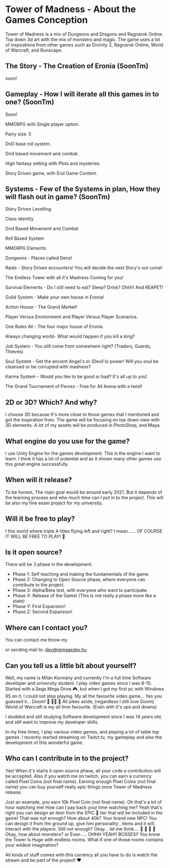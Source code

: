# Tower of Madness - About the Games Conception

Tower of Madness is a mix of Dungeons and Dragons and Ragnarok Online. Top down 3d art with the mix of monsters and magic. The game uses a lot of inspirations from other games such as Divinity 2, Ragnarok Online, World of Warcraft, and Runscape.

## The Story - The Creation of Eronia (SoonTm)

soon!

## Gameplay - How I will iterate all this games in to one? (SoonTm)

Soon!

MMORPG with Single player option.

Party size: 5

DnD base roll system.

Grid based movement and combat.

High fantasy setting with Plots and mysteries. 

Story Driven game, with End Game Content.

## Systems - Few of the Systems in plan, How they will flash out in game? (SoonTm)

Story Driven Levelling

Class identity

Grid Based Movement and Combat

Roll Based System 

MMORPG Elements

Dungeons - Places called Dens!

Raids - Story Driven encounters! You will decide the next Story's out come!

The Endless Tower with all it's Madness Coming for you!

Survival Elements - Do I still need to eat? Sleep? Drink? Ohhh! And REAPET!

Guild System - Make your own house in Eronia! 

Action House - The Grand Market!

Player Versus Environment and Player Versus Player Scenarios. 

One Rules All - The four major house of Eronia.

Always changing world- What would happen if you kill a king?

Job System - You still come from somewhere right? (Traders, Guards, Thieves)

Soul System - Get the ancient Angel's or (Devil's) power! Will you soul be cleansed or be corrupted with madness? 

Karma System - Would you like to be good or bad? It's all up to you! 

The Grand Tournement of Perosz - Free for All Arena with a twist!

## 2D or 3D? Which? And why?

I choose 3D because It's more close to those games that I mentioned and got the inspiration from. The game will be focusing on top down view with 3D elements. A lot of my assets will be produced in PhotoShop, and Maya.

## What engine do you use for the game?

I use Unity Engine for the games development. This is the engine I want to learn. I think it has a lot of potential and as it shown many other games use this great engine successfully. 

## When will it release?

To be honest, The main goal would be around early 2021. But it depends of the learning process and who much time can I put in to the project. This will be also my fine exam project for my university. 

## Will it be free to play?

I this world where triple A titles flying left and right? I mean...... OF COURSE IT WILL BE FREE TO PLAY! :dragon_face:

## Is it open source?

There will be 3 phase in the development.

- Phase 1: Self teaching and making the fundamentals of the game.
- Phase 2: Changing to Open Source phase, where everyone can contribute to the project.
- Phase 3: Alpha/Beta test, with everyone who want to participate. 
- Phase X: Release of the Game! (This is not really a phase more like a state)
- Phase Y: First Expansion!
- Phase Z: Second Expansion!

## Where can I contact you?

You can contact me throw my 

[discord]: https://discord.gg/ff5cVjb

 or sending mail to: dev@remgaxdev.hu

## Can you tell us a little bit about yourself?

Well, my name is Milán Kormány and currently I'm a full time Software developer and university student. I play video games since I was 8-10. Started with a Sega Mega Drive :video_game:, but when I got my first pc with Windows 95 on it, I could not stop playing. My all the favourite video game... Yes you guessed it... Doom! :gun: :gun::gun: :gun: All jokes aside, (regardless I still love Doom) World of Warcraft is my all time favourite.  (Even with it's ups and downs)

I studded and still studying Software development since I was 14 years old, and still want to improve my developer skills. 

In my free times, I play various  video games, and playing a lot of table top games. I recently started streaming on Twitct.tv, my gameplay and also the development of this wonderful game.

## Who can I contribute in to the project?

Yes! When it's starts it open source phase, all your code a contribution will be accepted. Also if you watch me on twitch, you can earn a currency called Pixel Coins (not final name). Earning enough Pixel Coins (not final name) you can buy yourself really epic things once Tower of Madness release. 

Just an example, you earn 10k Pixel Coin (not final name). Oh that's a lot of hour watching me! How can I pay back your time watching me? Yeah that's right you can design an item from the EPIC :gem: tier that will be included in the game! That was not enough? How about 40k? Your brand new NPC! You can design it from the ground up, give him personality , items and it will interact with the players. Still not enough? Okay... let me think.... :thinking: :thinking: :thinking: :thinking:  Okay, how about monsters? or Even .... OHHH YEAH!! BOSSES!! You know the Tower is Huge with endless rooms. What if one of those rooms contains your wildest imagination? 

All kinds of stuff comes with this currency all you have to do is watch the stream and be part of the project! :heart: